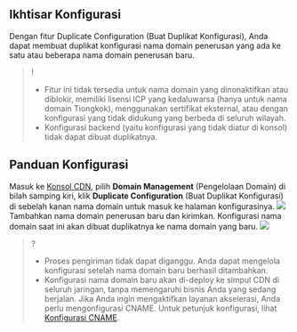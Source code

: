 

## Ikhtisar Konfigurasi
Dengan fitur Duplicate Configuration (Buat Duplikat Konfigurasi), Anda dapat membuat duplikat konfigurasi nama domain penerusan yang ada ke satu atau beberapa nama domain penerusan baru. 

>!
>- Fitur ini tidak tersedia untuk nama domain yang dinonaktifkan atau diblokir, memiliki lisensi ICP yang kedaluwarsa (hanya untuk nama domain Tiongkok), menggunakan sertifikat eksternal, atau dengan konfigurasi yang tidak didukung yang berbeda di seluruh wilayah.
>- Konfigurasi backend (yaitu konfigurasi yang tidak diatur di konsol) tidak dapat dibuat duplikatnya.


## Panduan Konfigurasi

Masuk ke [Konsol CDN](https://console.cloud.tencent.com/cdn), pilih **Domain Management** (Pengelolaan Domain) di bilah samping kiri, klik **Duplicate Configuration** (Buat Duplikat Konfigurasi) di sebelah kanan nama domain untuk masuk ke halaman konfigurasinya.
![](https://main.qcloudimg.com/raw/c9acd7ed82a3c675ec4369e294b2f94b.png)
Tambahkan nama domain penerusan baru dan kirimkan. Konfigurasi nama domain saat ini akan dibuat duplikatnya ke nama domain yang baru.
![](https://main.qcloudimg.com/raw/4e8c4c4cf589118a97bd71c01f798890.png)

>?
>- Proses pengiriman tidak dapat diganggu. Anda dapat mengelola konfigurasi setelah nama domain baru berhasil ditambahkan.
>- Konfigurasi nama domain baru akan di-deploy ke simpul CDN di seluruh jaringan, tanpa memengaruhi bisnis Anda yang sedang berjalan. Jika Anda ingin mengaktifkan layanan akselerasi, Anda perlu mengonfigurasi CNAME. Untuk petunjuk konfigurasi, lihat [Konfigurasi CNAME](https://intl.cloud.tencent.com/document/product/228/3121).
